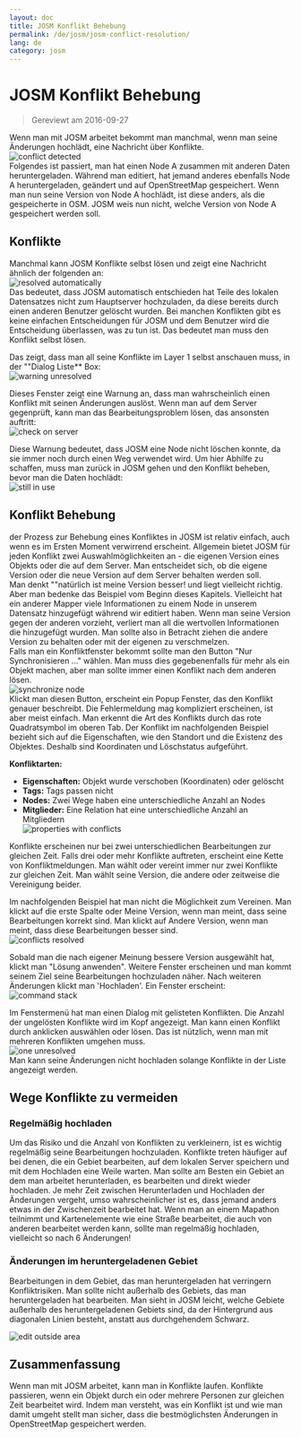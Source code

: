 ```yaml
---
layout: doc
title: JOSM Konflikt Behebung
permalink: /de/josm/josm-conflict-resolution/
lang: de
category: josm
---
```


JOSM Konflikt Behebung
====================

> Gereviewt am 2016-09-27  

Wenn man mit JOSM arbeitet bekommt man manchmal, wenn man seine Änderungen hochlädt, eine Nachricht über Konflikte.  
![conflict detected][]  
Folgendes ist passiert, man hat einen Node A zusammen mit anderen Daten heruntergeladen. Während man editiert, hat jemand anderes ebenfalls Node A heruntergeladen, geändert und auf OpenStreetMap gespeichert. Wenn man nun seine Version von Node A hochlädt, ist diese anders, als die gespeicherte in OSM. JOSM weis nun nicht, welche Version von Node A gespeichert werden soll.  

Konflikte
----------

Manchmal kann JOSM Konflikte selbst lösen und zeigt eine Nachricht ähnlich der folgenden an:  
![resolved automatically][]  
Das bedeutet, dass JOSM automatisch entschieden hat Teile des lokalen Datensatzes nicht zum Hauptserver hochzuladen, da diese bereits durch einen anderen Benutzer gelöscht wurden. Bei manchen Konflikten gibt es keine einfachen Entscheidungen für JOSM und dem Benutzer wird die Entscheidung überlassen, was zu tun ist. Das bedeutet man muss den Konflikt selbst lösen.  

Das zeigt, dass man all seine Konflikte im Layer 1 selbst anschauen muss, in der ""Dialog Liste** Box:  
![warning unresolved][]  

Dieses Fenster zeigt eine Warnung an, dass man wahrscheinlich einen Konflikt mit seinen Änderungen auslöst. Wenn man auf dem Server gegenprüft, kann man das Bearbeitungsproblem lösen, das ansonsten auftritt:  
![check on server][]  

Diese Warnung bedeutet, dass JOSM eine Node nicht löschen konnte, da sie immer noch durch einen Weg verwendet wird. Um hier Abhilfe zu schaffen, muss man zurück in JOSM gehen und den Konflikt beheben, bevor man die Daten hochlädt:  
![still in use][]  

Konflikt Behebung
--------------------

der Prozess zur Behebung eines Konfliktes in JOSM ist relativ einfach, auch wenn es im Ersten Moment verwirrend erscheint. Allgemein bietet JOSM für jeden Konflikt zwei Auswahlmöglichkeiten an - die eigenen Version eines Objekts oder die auf dem Server. Man entscheidet sich, ob die eigene Version oder die neue Version auf dem Server behalten werden soll.  
Man denkt ""natürlich ist meine Version besser! und liegt vielleicht richtig. Aber man bedenke das Beispiel vom Beginn dieses Kapitels. Vielleicht hat ein anderer Mapper viele Informationen zu einem Node in unserem Datensatz hinzugefügt während wir editiert haben. Wenn man seine Version gegen der anderen vorzieht, verliert man all die wertvollen Informationen die hinzugefügt wurden. Man sollte also in Betracht ziehen die andere Version zu behalten oder mit der eigenen zu verschmelzen.  
Falls man ein Konfliktfenster bekommt sollte man den Button "Nur Synchronisieren ..." wählen. Man muss dies gegebenenfalls für mehr als ein Objekt machen, aber man sollte immer einen Konflikt nach dem anderen lösen.  
![synchronize node][]  
Klickt man diesen Button, erscheint ein Popup Fenster, das den Konflikt genauer beschreibt. Die Fehlermeldung mag kompliziert erscheinen, ist aber meist einfach. Man erkennt die Art des Konflikts durch das rote Quadratsymbol im oberen Tab. Der Konflikt im nachfolgenden Beispiel bezieht sich auf die Eigenschaften, wie den Standort und die Existenz des Objektes. Deshalb sind Koordinaten und Löschstatus aufgeführt.  

**Konfliktarten:**

- **Eigenschaften:** Objekt wurde verschoben (Koordinaten) oder gelöscht  
- **Tags:**  Tags passen nicht  
- **Nodes:**  Zwei Wege haben eine unterschiedliche Anzahl an Nodes  
- **Mitglieder:** Eine Relation hat eine unterschiedliche Anzahl an Mitgliedern  
![properties with conflicts][]  

Konflikte erscheinen nur bei zwei unterschiedlichen Bearbeitungen zur gleichen Zeit. Falls drei oder mehr Konflikte auftreten, erscheint eine Kette von Konfliktmeldungen. Man wählt oder vereint immer nur zwei Konflikte zur gleichen Zeit. Man wählt seine Version, die andere oder zeitweise die Vereinigung beider.  

Im nachfolgenden Beispiel hat man nicht die Möglichkeit zum Vereinen. Man klickt auf die erste Spalte oder Meine Version, wenn man meint, dass seine Bearbeitungen korrekt sind. Man klickt auf Andere Version, wenn man meint, dass diese Bearbeitungen besser sind.  
![conflicts resolved][]  

Sobald man die nach eigener Meinung bessere Version ausgewählt hat, klickt man "Lösung anwenden". Weitere Fenster erscheinen und man kommt seinem Ziel seine Bearbeitungen hochzuladen näher. Nach weiteren Änderungen klickt man 'Hochladen'. Ein Fenster erscheint:  
![command stack][]  

Im Fenstermenü hat man einen Dialog mit gelisteten Konflikten. Die Anzahl der ungelösten Konflikte wird im Kopf angezeigt. Man kann einen Konflikt durch anklicken auswählen oder lösen. Das ist nützlich, wenn man mit mehreren Konflikten umgehen muss.  
![one unresolved][]  
Man kann seine Änderungen nicht hochladen solange Konflikte in der Liste angezeigt werden.  

Wege Konflikte zu vermeiden
------------------------

### Regelmäßig hochladen

Um das Risiko und die Anzahl von Konflikten zu verkleinern, ist es wichtig regelmäßig seine Bearbeitungen hochzuladen. Konflikte treten häufiger auf bei denen, die ein Gebiet bearbeiten, auf dem lokalen Server speichern und mit dem Hochladen eine Weile warten. Man sollte am Besten ein Gebiet an dem man arbeitet herunterladen, es bearbeiten und direkt wieder hochladen. Je mehr Zeit zwischen Herunterladen und Hochladen der Änderungen vergeht, umso wahrscheinlicher ist es, dass jemand anders etwas in der Zwischenzeit bearbeitet hat. Wenn man an einem Mapathon teilnimmt und Kartenelemente wie eine Straße bearbeitet, die auch von anderen bearbeitet werden kann, sollte man regelmäßig hochladen, vielleicht so nach 6 Änderungen!  

### Änderungen im heruntergeladenen Gebiet

Bearbeitungen in dem Gebiet, das man heruntergeladen hat verringern Konfliktrisiken. Man sollte nicht außerhalb des Gebiets, das man heruntergeladen hat bearbeiten. Man sieht in JOSM leicht, welche Gebiete außerhalb des heruntergeladenen Gebiets sind, da der Hintergrund aus diagonalen Linien besteht, anstatt aus durchgehendem Schwarz.  

![edit outside area][]  

Zusammenfassung
--------
Wenn man mit JOSM arbeitet, kann man in Konflikte laufen. Konflikte passieren, wenn ein Objekt durch ein oder mehrere Personen zur gleichen Zeit bearbeitet wird. Indem man versteht, was ein Konflikt ist und wie man damit umgeht stellt man sicher, dass die bestmöglichsten Änderungen in OpenStreetMap gespeichert werden.  


<!-- More stuff, could go into an additional chapter - DO NOT TRANSLATE
# # Anhang. Mehr spezifische Konflikte

### Tag Konflikte

Falls die Tags einer Version eines Objekts sich unterscheiden von
einer anderen Version, zeigt der Konfliktdialog ein ![]({{site.baseurl}}/images/intermediate/en_conflict_resolution_image08.png) in
dem Tags Tab. Man klick auf den Tab, um einen Dialog anzuzeigen, zum Lösen des Tag
Konflikts.

Es werden drei Tabellen angezeigt in diesem Dialog, von links nach rechts:

1. Meine Version: zeigt die Tags der ersten beteiligten Objektversion
    in diesem Konflikt. Das sind in der Regel die Tags der Objektversion
    im lokalen Datensatz.
2. Vereinigte Version: zeigt die vereinigten Tags. Diese Tabelle ist anfangs
    leer. Je mehr Tag Konflikte man löst, umso mehr Tagwerte werden
    in der Tabelle angezeigt.
3. Andere Version: zeigt die Tags der zweiten Objektversion
    die an diesem Konflikt beteiligt ist. Das sind in der Regel die Tags der
    auf dem Server gespeicherten Objektversion.

Im folgenden Beispiel haben beide Versionen ein Tag "name". Die Werte in den
beiden Objektversionen sind unterschiedlich, deshalb zeigt JOSM
die Zeile mit rotem Hintergrund. Der Wert der ersten Version ist
"Secondary School", die andere Version hat den Wert "Elementary
School". Man muss nun entscheiden welchen der Werte man behalten möchte
und welchen man verwerfen möchte.

![]({{site.baseurl}}/images/intermediate/en_conflict_resolution_image07.png)

Man klickt auf den Wert, den man behalten möchte, im Beispiel auf den
linken Wert. Wenn man entweder auf den Wert doppelt klickt oder auf
![]({{site.baseurl}}/images/intermediate/en_conflict_resolution_image21.png), entscheidet man sich den Wert zu behalten und zuverwerfen
den andern Wert. Die Tabelle in der Mitte zeigt nun den zu behaltenen Wert
und die Hintergrundfarbe wird grün.

![]({{site.baseurl}}/images/intermediate/en_conflict_resolution_image10.png)

Falls der Button Lösung anwenden aktiviert ist, kann man seine Entscheidung umsetzen.
Die ausgewählten Werte werden angewandt und der Dialog geschlossen.

![]({{site.baseurl}}/images/intermediate/en_conflict_resolution_image03.png)

## Unterschiede in den Nodelisten von 2 Versionen eines Weges

Sieht man das Symbol ![]({{site.baseurl}}/images/intermediate/en_conflict_resolution_image08.png) im Tab Nodes dann 
muss man Unterschiede lösen in den Listen der
[Nodes](http://josm.openstreetmap.de/wiki/Help/Concepts/Object) von zwei
[Wegen](http://josm.openstreetmap.de/wiki/Help/Concepts/Object). Dort
gibt es drei Spalte in der entsprechenden Leiste (siehe Bildschirmfoto unten):

1. die linke Tabelle zeigt die Nodeliste der lokalen
    Objektversion
2. die rechte Tabelle zeigt die Nodeliste des Servers
    Objektversion
3. die mittlere Tabelle zeigt die Nodeliste des vereinigten Weges.

Am Anfang ist die mittlere Tabelle leer. Man entscheidet nun welche Nodes
des lokalen Datensatzes (die linke Tabelle) man behalten möchte und welche des
Server Datensatzes (der rechten Tabelle).

![]({{site.baseurl}}/images/intermediate/en_conflict_resolution_image24.png)

### Das Standard Vorgehen

Das Standard Vorgehen, um Konflikte zu lösen in der Nodeliste zweier
[Objekt
Versionen](http://josm.openstreetmap.de/wiki/Help/Concepts/Object) besteht
aus drei Schritten:

1. Man nimmt Nodes von jeder Objektversion und sortiert die gesammelten Node
    Liste falls notwendig
2. Fixiere die gesammelte, vereinte Nodeliste durch klicken auf den Button
    ![]({{site.baseurl}}/images/intermediate/en_conflict_resolution_image16.png). Wenn man die vereinigte Nodeliste fixiert, 
    sagt man JOSM, dass alle Konflikte in der Nodeliste gelöst sind.
3. Lösung anwenden

### Einfaches Vorgehen: Behalte die Nodeliste der lokalen Objektversion

Das folgende Beispiel zeigt das Vorgehen, wenn man sich dazu entschließt alle Nodes in der gleichen Reihenfolge der lokalen Objektversion zu behalten.

-  Als erstes, alle Elemente in der linken Tabelle selektieren (durch Verwendung der Maus oder durch 
    drücken von Strg-A in der Tabelle) (siehe nächstes Bildschirmfoto):

    ![]({{site.baseurl}}/images/intermediate/en_conflict_resolution_image04.png)

- Dann klickt man 
    ![]({{site.baseurl}}/images/intermediate/en_conflict_resolution_image19.png)
    um die ausgewählten Nodes in die mittlere Tabelle mit den vereinigten Nodes zu kopieren:

    ![]({{site.baseurl}}/images/intermediate/en_conflict_resolution_image01.png)

- Letztendlich klickt man
    ![]({{site.baseurl}}/images/intermediate/en_conflict_resolution_image16.png)
    um die vereinigte Nodeliste zu fixieren:

    ![]({{site.baseurl}}/images/intermediate/en_conflict_resolution_image20.png)

    Das Symbol im Nodes Tab hat sich geändert zu 
    ![]({{site.baseurl}}/images/intermediate/en_conflict_resolution_image00.png)
    und man kann die Entscheidungen zum Vereinigen anwenden.

### Unterstützung beim Vergleich von Nodelisten

Es kann schwierig sein die Unterschiede in den Nodelisten von zwei Objektversionen zu finden, besonders bei Wegen mit vielen Nodes.

Der Konfliktdialog unterstützt einen beim Finden der Unterschiede. Es kann die beiden angezeigten Nodelisten vergleichen ("meine" Nodeliste, die vereinigte Nodeliste und die "andere" Nodeliste) und es kann die Unterschiede zwischen ihnen mit unterschiedlichen Hintergrundfarben anzeigen.

Im folgenden Kombinationsfeld kann man auswählen, welches Paar Nodelisten man vergleichen möchte:

![]({{site.baseurl}}/images/intermediate/en_conflict_resolution_image15.png)

1. Meine mit der Anderen: Vergleicht die linke Tabelle mit der rechten Tabelle
    im Konfliktdialog
2. Meine mit der Vereinigten: Vergleicht die linke Tabelle mit der mittleren Tabelle im
    Konfliktdialog
3. Die Andere mit der Vereinigten: Vergleicht die mittlere Tabelle mit der rechten Tabelle
    im Konfliktdialog

Abhängig von der Position eines Nodes in der Liste werden unterschiedliche Hintergrund
Farben verwendet:

1. Die Node ist nur in dieser Liste vorhanden. Sie ist nicht in der anderen Liste vorhanden:
    ![]({{site.baseurl}}/images/intermediate/en_conflict_resolution_image13.png)
2. Die Node ist in beiden Listen vorhanden, aber an unterschiedlichen Positionen:
    ![]({{site.baseurl}}/images/intermediate/en_conflict_resolution_image02.png)
3. Ein weißer Hintergrund bedeutet, dass eine Node in beiden Listen vorhanden ist, an der selben
    Position.

    ![]({{site.baseurl}}/images/intermediate/en_conflict_resolution_image17.png)

-->

[conflict detected]: /images/josm/conflict-detected.png
[resolved automatically]: /images/josm/resolved-automatically.png
[warning unresolved]: /images/josm/warning-unresolved.png
[check on server]: /images/josm/check-on-server.png
[still in use]: /images/josm/still-in-use.png
[synchronize node]: /images/josm/synchronize-node.png
[properties with conflicts]: /images/josm/properties-with-conflicts.png
[conflicts resolved]: /images/josm/conflicts-resolved.png
[synchronize node]: /images/josm/synchronize-node.png
[command stack]: /images/josm/command-stack.png
[one unresolved]: /images/josm/one-unresolved.png
[edit outside area]: /images/josm/edit-outside-area.png